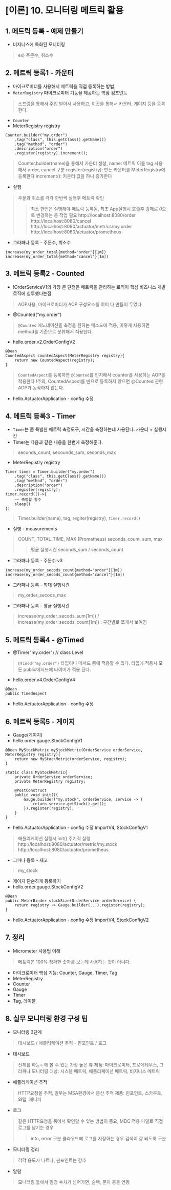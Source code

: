 # [이론] 10. 모니터링 메트릭 활용
## 1. 메트릭 등록 - 예제 만들기
- 비지니스에 특화된 모니터링
> ex) 주문수, 취소수

## 2. 메트릭 등록1 - 카운터
- 마이크로미터를 사용해서 메트릭을 직접 등록하는 방법
- `MeterRegistry` 마이크로미터 기능을 제공하는 핵심 컴포넌트
> 스프링을 통해서 주입 받아서 사용하고, 이곳을 통해서 카운터, 게이지 등을 등록한다.
- `Counter`
- MeterRegistry registry
```
Counter.builder("my.order")
	.tag("class", this.getClass().getName())
	.tag("method", "order")
	.description("order")
	.register(registry).increment();
```
> Counter.builder(name)을 통해서 카운터 생성, name: 메트릭 이름
> tag 사용해서 order, cancel 구분
> register(registry): 만든 카운터를 MeterRegistry에 등록한다
> increment(): 카운터 값을 하나 증가한다
- 실행
> 주문과 취소를 각각 한번씩 실행후 메트릭 확인
>> 최소 한번은 실행해야 메트릭 등록됨, 최초 App실행시 호출후 강제로 0으로 변경하는 등 작업 필요
> http://localhost:8080/order
> http://localhost:8080/cancel
> http://localhost:8080/actuator/metrics/my.order
> http://localhost:8080/actuator/prometheus
- 그라파나 등록 - 주문수, 취소수
```
increase(my_order_total{method="order"}[1m])
increase(my_order_total{method="cancel"}[1m])
```

## 3. 메트릭 등록2 - Counted
- !OrderServiceV1의 가장 큰 단점은 메트릭을 관리하는 로직이 핵심 비즈니스 개발 로직에 침투했다는점
> AOP사용, 마이크로미터가 AOP 구성요소를 이미 다 만들어 두었다
- @Counted("my.order")
> `@Counted` 애노테이션을 측정을 원하는 메소드에 적용, 이렇게 사용하면 method를 기준으로 분류해서 적용한다.
- hello.order.v2.OrderConfigV2
```
@Bean
CountedAspect countedAspect(MeterRegistry registry){
	return new CountedAspect(registry);
}
```
> `CountedAspect`를 등록하면 `@Counted`를 인지해서 counter를 사용하는 AOP를 적용한다
> !주의, CountedAspect를 빈으로 등록하지 않으면 @Counted 관련 AOP가 동작하지 않는다.
- hello.ActuatorApplication - config 수정

## 4. 메트릭 등록3 - Timer
- `Timer`는 좀 특별한 메트릭 측정도구, 시간을 측정하는데 사용된다. 카운터 + 실행시간
- Timer는 다음과 같은 내용을 한번에 측정해준다.
> seconds_count, secounds_sum, seconds_max
- MeterRegistry registry
```
Timer timer = Timer.builder("my.order")
	.tag("class", this.getClass().getName())
	.tag("method", "order")
	.description("order")
	.register(registry);
timer.record(()->{
	~~ 측정할 함수
	sleep()	
})
```
> Timer.builder(name), tag, regiter(registry), `timer.record()`
- 실행 - measurements
> COUNT, TOTAL_TIME, MAX
> (Prometheus) seconds_count, sum, max
>> 평균 실행시간 seconds_sum / seconds_count
- 그라파나 등록 - 주문수 v3
```
increase(my_order_secods_count{method="order"}[1m])
increase(my_order_secods_count{method="cancel"}[1m])
```
- 그라파나 등록 - 최대 실행시간
> my_order_secods_max
- 그라파나 등록 - 평균 실행시간
> increase(my_order_secods_sum[1m]) / increase(my_order_secods_count[1m]) : 구간별로 쪼개서 보여짐

## 5. 메트릭 등록4 - @Timed
- @Time("my.order") // class Level
> `@Timed("my.order")` 타입이나 메서드 중에 적용할 수 있다.
> 타입에 적용시 모든 public메서드에 타이머가 적용 된다.
- hello.order.v4.OrderConfigV4
```
@Bean
public TimedAspect
```
- hello.ActuatorApplication - config 수정

## 6. 메트릭 등록5 - 게이지
- Gauge(게이지)
- hello.order.gauge.StockConfigV1
```
@Bean MyStockMetric myStockMetric(OrderService orderService, MeterRegistry registry){
	return new MyStockMetric(orderService, registry);
}

static class MyStockMetric{
	private OrderService orderService;
	private MeterRegistry registry;

	@PostConstruct
	public void init(){
		Gauge.builder("my.stock", orderService, service -> {
			return service.getStock().get();
		}).register(registry);
	}
}
```
- hello.ActuatorApplication - config 수정 ImportV4, StockConfigV1
> 애플리케이션 실행시 init() 주기적 실행
> http://localhost:8080/actuator/metric/my.stock
> http://localhost:8080/actuator/prometheus
- 그파나 등록 - 재고
> my_stock
- 게이지 단순하게 등록하기
- hello.order.gauge.StockConfigV2
```
@Bean
public MeterBinder stockSize(OrderService orderService) {
	return registry -> Gauge.builder(...).register(registry);
}
```
- hello.ActuatorApplication - config 수정 ImportV4, StockConfigV2

## 7. 정리
- Micrometer 사용법 이해
> 메트릭은 100% 정확한 숫자를 보는데 사용하는 것이 아니다.
- 마이크로미터 핵심 기능: Counter, Gauge, Timer, Tag
- MeterRegistry
- Counter
- Gauge
- Timer
- Tag, 레이블

## 8. 실무 모니터링 환경 구성 팁
- 모니터링 3단계 
> 대시보드 / 애플리케이션 추적 - 핀포인트 / 로그
- 대시보드
> 전체를 하눈ㄴ에 볼 수 있는 가장 높은 뷰
> 제품: 마이크로미터, 프로메테우스, 그라파나
> 모니터링 대상: 시스템 메트릭, 애플리케이션 메트릭, 비지니스 메트릭
- 애플리케이션 추적
> HTTP요청을 추적, 일부는 MSA환경에서 분산 추적
> 제품: 핀포인트, 스카우트, 와탭, 제니퍼
- 로그
> 같은 HTTP요청을 묶어서 확인할 수 있는 방법이 중요, MDC 적용
> 파일로 직접 로그를 남기는 경우
>> info, error 구분
> 클라우드에 로그를 저장하는 경우
>> 검색이 잘 되도룩 구분
- 모니터링 정리
> 각각 용도가 다르다, 핀포인트는 강추
- 알람
> 모니터링 툴에서 일정 수치가 넘어가면, 슬랙, 문자 등을 연동